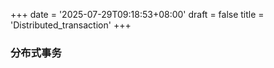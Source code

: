 +++
date = '2025-07-29T09:18:53+08:00'
draft = false
title = 'Distributed_transaction'
+++
### 分布式事务
